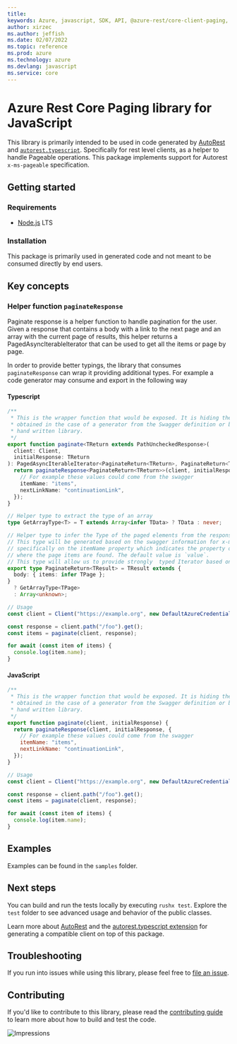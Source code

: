 ```yaml
---
title: 
keywords: Azure, javascript, SDK, API, @azure-rest/core-client-paging, core
author: xirzec
ms.author: jeffish
ms.date: 02/07/2022
ms.topic: reference
ms.prod: azure
ms.technology: azure
ms.devlang: javascript
ms.service: core
---
```

# Azure Rest Core Paging library for JavaScript

This library is primarily intended to be used in code generated by [AutoRest](https://github.com/Azure/Autorest) and [`autorest.typescript`](https://github.com/Azure/autorest.typescript). Specifically for rest level clients, as a helper to handle Pageable operations. This package implements support for Autorest `x-ms-pageable` specification.

## Getting started

### Requirements

- [Node.js](https://nodejs.org) LTS

### Installation

This package is primarily used in generated code and not meant to be consumed directly by end users.

## Key concepts

### Helper function `paginateResponse`

Paginate response is a helper function to handle pagination for the user. Given a response that contains a body with a link to the next page and an array with the current page of results, this helper returns a PagedAsyncIterableIterator that can be used to get all the items or page by page.

In order to provide better typings, the library that consumes `paginateResponse` can wrap it providing additional types. For example a code generator may consume and export in the following way

#### Typescript

```typescript
/**
 * This is the wrapper function that would be exposed. It is hiding the Pagination Options because it can be
 * obtained in the case of a generator from the Swagger definition or by a developer context knowledge in case of a
 * hand written library.
 */
export function paginate<TReturn extends PathUncheckedResponse>(
  client: Client,
  initialResponse: TReturn
): PagedAsyncIterableIterator<PaginateReturn<TReturn>, PaginateReturn<TReturn>[]> {
  return paginateResponse<PaginateReturn<TReturn>>(client, initialResponse, {
    // For example these values could come from the swagger
    itemName: "items",
    nextLinkName: "continuationLink",
  });
}

// Helper type to extract the type of an array
type GetArrayType<T> = T extends Array<infer TData> ? TData : never;

// Helper type to infer the Type of the paged elements from the response type
// This type will be generated based on the swagger information for x-ms-pageable
// specifically on the itemName property which indicates the property of the response
// where the page items are found. The default value is `value`.
// This type will allow us to provide strongly  typed Iterator based on the response we get as second parameter
export type PaginateReturn<TResult> = TResult extends {
  body: { items: infer TPage };
}
  ? GetArrayType<TPage>
  : Array<unknown>;

// Usage
const client = Client("https://example.org", new DefaultAzureCredentials());

const response = client.path("/foo").get();
const items = paginate(client, response);

for await (const item of items) {
  console.log(item.name);
}
```

#### JavaScript

```javascript
/**
 * This is the wrapper function that would be exposed. It is hiding the Pagination Options because it can be
 * obtained in the case of a generator from the Swagger definition or by a developer context knowledge in case of a
 * hand written library.
 */
export function paginate(client, initialResponse) {
  return paginateResponse(client, initialResponse, {
    // For example these values could come from the swagger
    itemName: "items",
    nextLinkName: "continuationLink",
  });
}

// Usage
const client = Client("https://example.org", new DefaultAzureCredentials());

const response = client.path("/foo").get();
const items = paginate(client, response);

for await (const item of items) {
  console.log(item.name);
}
```

## Examples

Examples can be found in the `samples` folder.

## Next steps

You can build and run the tests locally by executing `rushx test`. Explore the `test` folder to see advanced usage and behavior of the public classes.

Learn more about [AutoRest](https://github.com/Azure/autorest) and the [autorest.typescript extension](https://github.com/Azure/autorest.typescript) for generating a compatible client on top of this package.

## Troubleshooting

If you run into issues while using this library, please feel free to [file an issue](https://github.com/Azure/azure-sdk-for-js/issues/new).

## Contributing

If you'd like to contribute to this library, please read the [contributing guide](https://github.com/Azure/azure-sdk-for-js/blob/master/CONTRIBUTING.md) to learn more about how to build and test the code.

![Impressions](https://azure-sdk-impressions.azurewebsites.net/api/impressions/azure-sdk-for-js%2Fsdk%2Fcore-rest%2Fcore-client%2FREADME.png)


